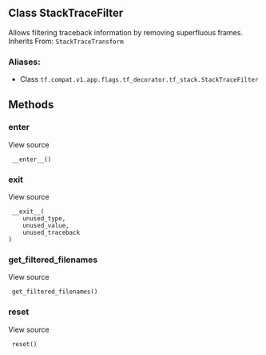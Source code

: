 ## Class StackTraceFilter
Allows filtering traceback information by removing superfluous frames.
Inherits From: `StackTraceTransform`
### Aliases:
- Class `tf.compat.v1.app.flags.tf_decorator.tf_stack.StackTraceFilter`
## Methods
### __enter__
View source

```
 __enter__()
```
### __exit__
View source

```
 __exit__(
    unused_type,
    unused_value,
    unused_traceback
)
```
### get_filtered_filenames
View source

```
 get_filtered_filenames()
```
### reset
View source

```
 reset()
```
